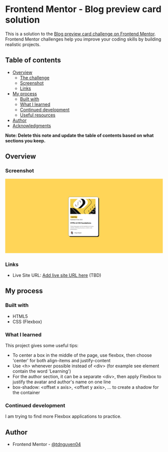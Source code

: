 # Frontend Mentor - Blog preview card solution

This is a solution to the [Blog preview card challenge on Frontend Mentor](https://www.frontendmentor.io/challenges/blog-preview-card-ckPaj01IcS). Frontend Mentor challenges help you improve your coding skills by building realistic projects. 

## Table of contents

- [Overview](#overview)
  - [The challenge](#the-challenge)
  - [Screenshot](#screenshot)
  - [Links](#links)
- [My process](#my-process)
  - [Built with](#built-with)
  - [What I learned](#what-i-learned)
  - [Continued development](#continued-development)
  - [Useful resources](#useful-resources)
- [Author](#author)
- [Acknowledgments](#acknowledgments)

**Note: Delete this note and update the table of contents based on what sections you keep.**

## Overview

### Screenshot

![](./assets/images/screenshot.png)

### Links
- Live Site URL: [Add live site URL here](https://your-live-site-url.com) (TBD)

## My process

### Built with

- HTML5
- CSS (Flexbox)

### What I learned
This project gives some useful tips:
- To center a box in the middle of the page, use flexbox, then choose 'center' for both align-items and justify-content
- Use \<h> whenever possible instead of \<div> (for example see element contain the word 'Learning')
- For the author section, it can be a separate \<div>, then apply Flexbox to justify the avatar and author's name on one line
- box-shadow: \<offset x axis>, \<offset y axis>, ... to create a shadow for the container

### Continued development
I am trying to find more Flexbox applications to practice.

## Author
- Frontend Mentor - [@tdnguyen04](https://www.frontendmentor.io/profile/tdnguyen04)
